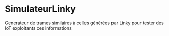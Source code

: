 # SimulateurLinky
Generateur de trames similaires à celles générées par Linky pour tester des IoT exploitants ces informations
